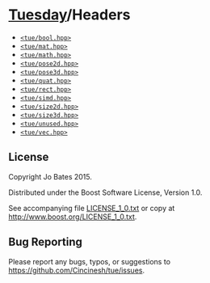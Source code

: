[Tuesday](../README.md)/Headers
===============================
- [`<tue/bool.hpp>`](headers/bool.md)
- [`<tue/mat.hpp>`](headers/mat.md)
- [`<tue/math.hpp>`](headers/math.md)
- [`<tue/pose2d.hpp>`](headers/pose2d.md)
- [`<tue/pose3d.hpp>`](headers/pose3d.md)
- [`<tue/quat.hpp>`](headers/quat.md)
- [`<tue/rect.hpp>`](headers/rect.md)
- [`<tue/simd.hpp>`](headers/simd.md)
- [`<tue/size2d.hpp>`](headers/size2d.md)
- [`<tue/size3d.hpp>`](headers/size3d.md)
- [`<tue/unused.hpp>`](headers/unused.md)
- [`<tue/vec.hpp>`](headers/vec.md)

License
-------
Copyright Jo Bates 2015.

Distributed under the Boost Software License, Version 1.0.

See accompanying file [LICENSE_1_0.txt](../LICENSE_1_0.txt) or copy at
http://www.boost.org/LICENSE_1_0.txt.

Bug Reporting
-------------
Please report any bugs, typos, or suggestions to
https://github.com/Cincinesh/tue/issues.

